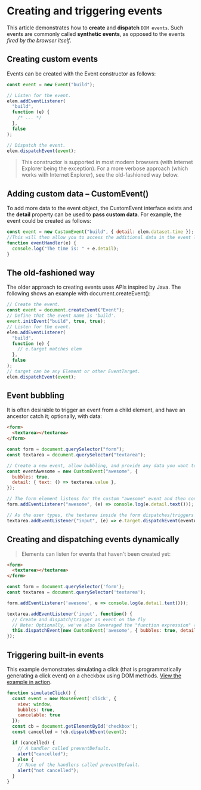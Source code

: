 # Creating and triggering events

This article demonstrates how to **create** and **dispatch** `DOM events`. Such events are commonly called **synthetic events**, as opposed to the events _fired by the browser itself_.

## Creating custom events

Events can be created with the Event constructor as follows:

```js
const event = new Event("build");

// Listen for the event.
elem.addEventListener(
  "build",
  function (e) {
    /* ... */
  },
  false
);

// Dispatch the event.
elem.dispatchEvent(event);
```

> This constructor is supported in most modern browsers (with Internet Explorer being the exception). For a more verbose approach (which works with Internet Explorer), see the old-fashioned way below.

## Adding custom data – CustomEvent()

To add more data to the event object, the CustomEvent interface exists and the **detail** property can be used to **pass custom data**. For example, the event could be created as follows:

```js
const event = new CustomEvent("build", { detail: elem.dataset.time });
//This will then allow you to access the additional data in the event listener:
function eventHandler(e) {
  console.log("The time is: " + e.detail);
}
```

## The old-fashioned way

The older approach to creating events uses APIs inspired by Java. The following shows an example with document.createEvent():

```js
// Create the event.
const event = document.createEvent("Event");
// Define that the event name is 'build'.
event.initEvent("build", true, true);
// Listen for the event.
elem.addEventListener(
  "build",
  function (e) {
    // e.target matches elem
  },
  false
);
// target can be any Element or other EventTarget.
elem.dispatchEvent(event);
```

## Event bubbling

It is often desirable to trigger an event from a child element, and have an ancestor catch it; optionally, with data:

```html
<form>
  <textarea></textarea>
</form>
```

```js
const form = document.querySelector("form");
const textarea = document.querySelector("textarea");

// Create a new event, allow bubbling, and provide any data you want to pass to the "detail" property
const eventAwesome = new CustomEvent("awesome", {
  bubbles: true,
  detail: { text: () => textarea.value },
});

// The form element listens for the custom "awesome" event and then consoles the output of the passed text() method
form.addEventListener("awesome", (e) => console.log(e.detail.text()));

// As the user types, the textarea inside the form dispatches/triggers the event to fire, and uses itself as the starting point
textarea.addEventListener("input", (e) => e.target.dispatchEvent(eventAwesome));
```

## Creating and dispatching events dynamically

> Elements can listen for events that haven't been created yet:

```html
<form>
  <textarea></textarea>
</form>
```
```js
const form = document.querySelector('form');
const textarea = document.querySelector('textarea');

form.addEventListener('awesome', e => console.log(e.detail.text()));

textarea.addEventListener('input', function() {
  // Create and dispatch/trigger an event on the fly
  // Note: Optionally, we've also leveraged the "function expression" (instead of the "arrow function expression") so "this" will represent the element
  this.dispatchEvent(new CustomEvent('awesome', { bubbles: true, detail: { text: () => textarea.value } }))
});
```
## Triggering built-in events
This example demonstrates simulating a click (that is programmatically generating a click event) on a checkbox using DOM methods. [View the example in action](https://media.prod.mdn.mozit.cloud/samples/domref/dispatchEvent.html).
```js
function simulateClick() {
  const event = new MouseEvent('click', {
    view: window,
    bubbles: true,
    cancelable: true
  });
  const cb = document.getElementById('checkbox');
  const cancelled = !cb.dispatchEvent(event);

  if (cancelled) {
    // A handler called preventDefault.
    alert("cancelled");
  } else {
    // None of the handlers called preventDefault.
    alert("not cancelled");
  }
}
```